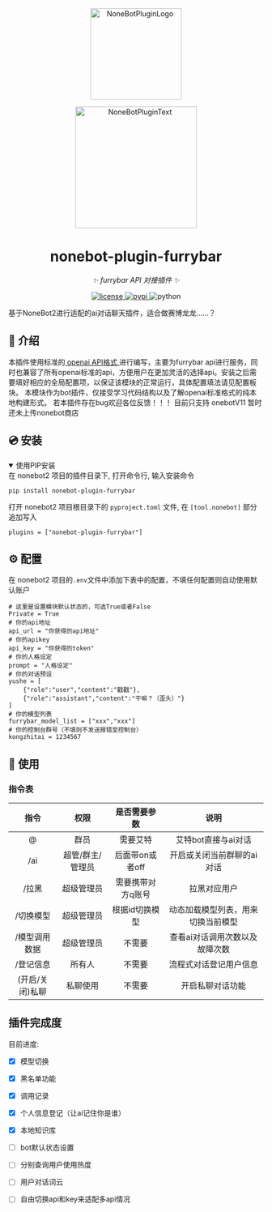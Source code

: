 <div align="center">
  <a href="https://v2.nonebot.dev/store"><img src="https://github.com/A-kirami/nonebot-plugin-template/blob/resources/nbp_logo.png" width="180" height="180" alt="NoneBotPluginLogo"></a>
  <br>
  <p><img src="https://github.com/A-kirami/nonebot-plugin-template/blob/resources/NoneBotPlugin.svg" width="240" alt="NoneBotPluginText"></p>
</div>

<div align="center">

# nonebot-plugin-furrybar

_✨ furrybar API  对接插件 ✨_

</a>
<a href="https://github.com/huilongxiji/nonebot-plugin-furrybar/blob/main/LICENSE">
    <img src="https://img.shields.io/github/license/huilongxiji/nonebot-plugin-furrybar.svg" alt="license">
</a>
<a href="https://pypi.python.org/pypi/nonebot-plugin-furrybar">
    <img src="https://img.shields.io/pypi/v/nonebot-plugin-furrybar.svg" alt="pypi">
</a>
<img src="https://img.shields.io/badge/python-3.9+-blue.svg" alt="python">

</div>

基于NoneBot2进行适配的ai对话聊天插件，适合做赛博龙龙……？

## 📖 介绍

本插件使用标准的<a href="https://openai.xiniushu.com/docs/guides/chat"> openai API格式 </a>进行编写，主要为furrybar api进行服务，同时也兼容了所有openai标准的api，方便用户在更加灵活的选择api。安装之后需要填好相应的全局配置项，以保证该模块的正常运行，具体配置填法请见配置板块。
本模块作为bot插件，仅接受学习代码结构以及了解openai标准格式的纯本地构建形式。
若本插件存在bug欢迎各位反馈！！！
目前只支持 onebotV11 暂时还未上传nonebot商店

## 💿 安装

<details open>
<summary>使用PIP安装</summary>
在 nonebot2 项目的插件目录下, 打开命令行, 输入安装命令

```
pip install nonebot-plugin-furrybar
```

打开 nonebot2 项目根目录下的 `pyproject.toml` 文件, 在 `[tool.nonebot]` 部分追加写入

```
plugins = ["nonebot-plugin-furrybar"]
```

</details>

## ⚙️ 配置

在 nonebot2 项目的`.env`文件中添加下表中的配置，不填任何配置则自动使用默认账户

```
# 这里是设置模块默认状态的，可选True或者False
Private = True
# 你的api地址
api_url = "你获得的api地址"
# 你的apikey
api_key = "你获得的token"
# 你的人格设定
prompt = "人格设定"
# 你的对话预设
yushe = [
    {"role":"user","content":"戳戳"},
    {"role":"assistant","content":"干嘛？（歪头）"}
]
# 你的模型列表
furrybar_model_list = ["xxx","xxx"]
# 你的控制台群号（不填则不发送报错至控制台）
kongzhitai = 1234567
```

## 🎉 使用

### 指令表

|      指令      |       权限       |   是否需要参数   |                说明                |
| :-------------: | :--------------: | :---------------: | :--------------------------------: |
|        @        |       群员       |     需要艾特     |        艾特bot直接与ai对话        |
|       /ai       | 超管/群主/管理员 |  后面带on或者off  |     开启或关闭当前群聊的ai对话     |
|      /拉黑      |    超级管理员    | 需要携带对方q账号 |            拉黑对应用户            |
|    /切换模型    |    超级管理员    |  根据id切换模型  | 动态加载模型列表，用来切换当前模型 |
|  /模型调用数据  |    超级管理员    |      不需要      |   查看ai对话调用次数以及故障次数   |
|    /登记信息    |      所有人      |      不需要      |       流程式对话登记用户信息       |
| (开启/关闭)私聊 |     私聊使用     |      不需要      |          开启私聊对话功能          |

## 插件完成度

目前进度:

- [x] 模型切换
- [x] 黑名单功能
- [x] 调用记录
- [x] 个人信息登记（让ai记住你是谁）
- [x] 本地知识库
- [ ] bot默认状态设置
- [ ] 分别查询用户使用热度
- [ ] 用户对话词云
- [ ] 自由切换api和key来适配多api情况

